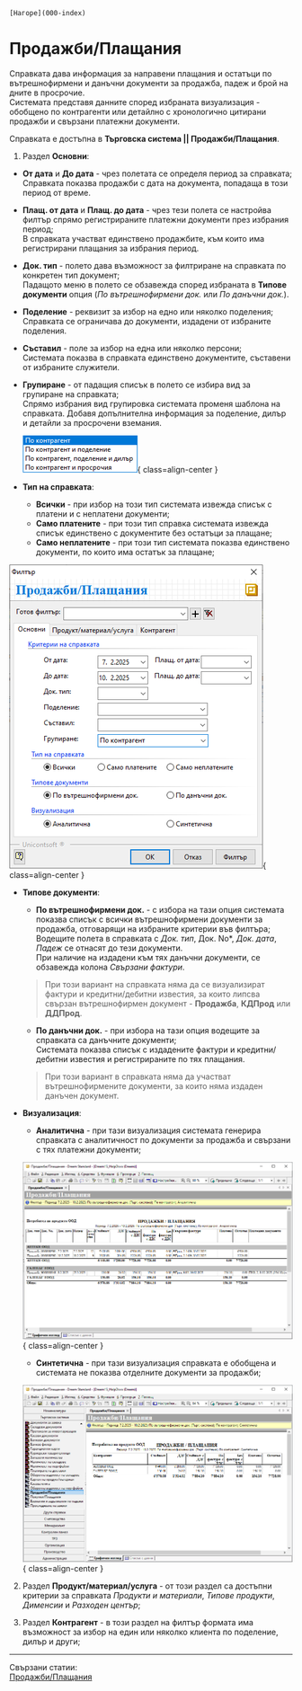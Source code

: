 ```{only} html
[Нагоре](000-index)
```

# Продажби/Плащания

Справката дава информация за направени плащания и остатъци по вътрешнофирмени и данъчни документи за продажба, падеж и брой на дните в просрочие.  
Системата представя данните според избраната визуализация - обобщено по контрагенти или детайлно с хронологично цитирани продажби и свързани платежни документи.  


Справката е достъпна в **Търговска система || Продажби/Плащания**.  

1) Раздел **Основни**:  

 - **От дата** и **До дата** - чрез полетата се определя период за справката;  
 Справката показва продажби с дата на документа, попадаща в този период от време.  

 - **Плащ. от дата** и **Плащ. до дата** - чрез тези полета се настройва филтър спрямо регистрираните платежни документи през избрания период;  
 В справката участват единствено продажбите, към които има регистрирани плащания за избрания период.  

 - **Док. тип** - полето дава възможност за филтриране на справката по конкретен тип документ;  
 Падащото меню в полето се обзавежда според избраната в **Типове документи** опция (*По вътрешнофирмени док.* или *По данъчни док.*).  

 - **Поделение** - реквизит за избор на едно или няколко поделения;  
 Справката се ограничава до документи, издадени от избраните поделения.  

 - **Съставил** - поле за избор на една или няколко персони;  
 Системата показва в справката единствено документите, съставени от избраните служители.  
 
 - **Групиране** - от падащия списък в полето се избира вид за групиране на справката;  
 Спрямо избрания вид групировка системата променя шаблона на справката. Добавя допълнителна информация за поделение, дилър и детайли за просрочени вземания.  

    ![](907-sales-payments1.png){ class=align-center }

 - **Тип на справката**:  
    - **Всички** - при избор на този тип системата извежда списък с платени и с неплатени документи;  
    - **Само платените** - при този тип  справка системата извежда списък единствено с документите без остатъци за плащане;  
    - **Само неплатените** - при този тип системата показва единствено документи, по които има остатък за плащане;  

 ![](907-sales-payments2.png){ class=align-center }
 
 - **Типове документи**:  
    - **По вътрешнофирмени док.** - с избора на тази опция системата показва списък с всички вътрешнофирмени документи за продажба, отговарящи на избраните критерии във филтъра;  
    Водещите полета в справката с *Док. тип*, Док. No*, *Док. дата*, *Падеж* се отнасят до тези документи.  
    При наличие на издадени към тях данъчни документи, се обзавежда колона *Свързани фактури*.  

    > При този вариант на справката няма да се визуализират фактури и кредитни/дебитни известия, за които липсва свързан вътрешнофирмен документ - **Продажба**, **КДПрод** или **ДДПрод**.   

    - **По данъчни док.** - при избора на тази опция водещите за справката са данъчните документи;  
    Системата показва списък с издадените фактури и кредитни/дебитни известия и регистрираните по тях плащания. 

    > При този вариант в справката няма да участват вътрешнофирмените документи, за които няма издаден данъчен документ.  

- **Визуализация**:  
    - **Аналитична** - при тази визуализация системата генерира справката с аналитичност по документи за продажба и свързани с тях платежни документи;  

    ![](907-sales-payments3.png){ class=align-center }

    - **Синтетична** - при тази визуализация справката е обобщена и системата не показва отделните документи за продажби;  

    ![](907-sales-payments4.png){ class=align-center }

2) Раздел **Продукт/материал/услуга** - от този раздел са достъпни критерии за справката *Продукти и материали*, *Типове продукти*, *Дименсии* и *Разходен център*;  

3) Раздел **Контрагент** - в този раздел на филтър формата има възможност за избор на един или няколко клиента по поделение, дилър и други;  

___  
Свързани статии:  
[Продажби/Плащания](https://www.unicontsoft.com/cms/node/202)